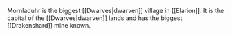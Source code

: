 Mornladuhr is the biggest [[Dwarves|dwarven]] village in [[Elarion]]. It is the capital of the [[Dwarves|dwarven]] lands and has  the biggest [[Drakenshard]] mine known.  